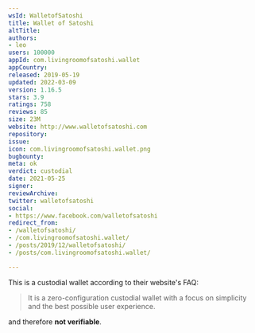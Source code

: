 ```yaml
---
wsId: WalletofSatoshi
title: Wallet of Satoshi
altTitle: 
authors:
- leo
users: 100000
appId: com.livingroomofsatoshi.wallet
appCountry: 
released: 2019-05-19
updated: 2022-03-09
version: 1.16.5
stars: 3.9
ratings: 758
reviews: 85
size: 23M
website: http://www.walletofsatoshi.com
repository: 
issue: 
icon: com.livingroomofsatoshi.wallet.png
bugbounty: 
meta: ok
verdict: custodial
date: 2021-05-25
signer: 
reviewArchive: 
twitter: walletofsatoshi
social:
- https://www.facebook.com/walletofsatoshi
redirect_from:
- /walletofsatoshi/
- /com.livingroomofsatoshi.wallet/
- /posts/2019/12/walletofsatoshi/
- /posts/com.livingroomofsatoshi.wallet/

---
```


This is a custodial wallet according to their website's FAQ:

> It is a zero-configuration custodial wallet with a focus on simplicity and the
  best possible user experience.

and therefore **not verifiable**.
